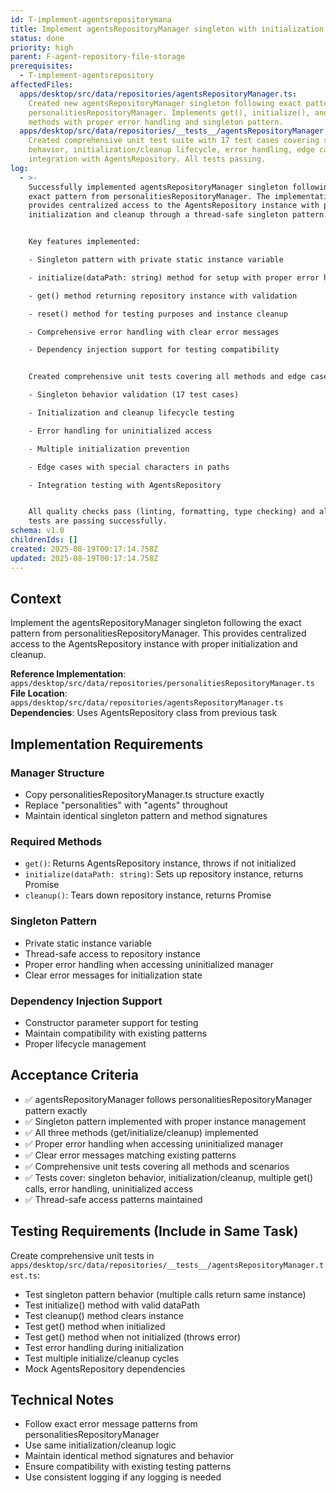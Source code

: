 ```yaml
---
id: T-implement-agentsrepositorymana
title: Implement agentsRepositoryManager singleton with initialization and unit tests
status: done
priority: high
parent: F-agent-repository-file-storage
prerequisites:
  - T-implement-agentsrepository
affectedFiles:
  apps/desktop/src/data/repositories/agentsRepositoryManager.ts:
    Created new agentsRepositoryManager singleton following exact pattern from
    personalitiesRepositoryManager. Implements get(), initialize(), and reset()
    methods with proper error handling and singleton pattern.
  apps/desktop/src/data/repositories/__tests__/agentsRepositoryManager.test.ts:
    Created comprehensive unit test suite with 17 test cases covering singleton
    behavior, initialization/cleanup lifecycle, error handling, edge cases, and
    integration with AgentsRepository. All tests passing.
log:
  - >-
    Successfully implemented agentsRepositoryManager singleton following the
    exact pattern from personalitiesRepositoryManager. The implementation
    provides centralized access to the AgentsRepository instance with proper
    initialization and cleanup through a thread-safe singleton pattern.


    Key features implemented:

    - Singleton pattern with private static instance variable

    - initialize(dataPath: string) method for setup with proper error handling

    - get() method returning repository instance with validation

    - reset() method for testing purposes and instance cleanup

    - Comprehensive error handling with clear error messages

    - Dependency injection support for testing compatibility


    Created comprehensive unit tests covering all methods and edge cases:

    - Singleton behavior validation (17 test cases)

    - Initialization and cleanup lifecycle testing

    - Error handling for uninitialized access

    - Multiple initialization prevention

    - Edge cases with special characters in paths

    - Integration testing with AgentsRepository


    All quality checks pass (linting, formatting, type checking) and all 17 unit
    tests are passing successfully.
schema: v1.0
childrenIds: []
created: 2025-08-19T00:17:14.758Z
updated: 2025-08-19T00:17:14.758Z
---
```


## Context

Implement the agentsRepositoryManager singleton following the exact pattern from personalitiesRepositoryManager. This provides centralized access to the AgentsRepository instance with proper initialization and cleanup.

**Reference Implementation**: `apps/desktop/src/data/repositories/personalitiesRepositoryManager.ts`
**File Location**: `apps/desktop/src/data/repositories/agentsRepositoryManager.ts`
**Dependencies**: Uses AgentsRepository class from previous task

## Implementation Requirements

### Manager Structure

- Copy personalitiesRepositoryManager.ts structure exactly
- Replace "personalities" with "agents" throughout
- Maintain identical singleton pattern and method signatures

### Required Methods

- `get()`: Returns AgentsRepository instance, throws if not initialized
- `initialize(dataPath: string)`: Sets up repository instance, returns Promise<void>
- `cleanup()`: Tears down repository instance, returns Promise<void>

### Singleton Pattern

- Private static instance variable
- Thread-safe access to repository instance
- Proper error handling when accessing uninitialized manager
- Clear error messages for initialization state

### Dependency Injection Support

- Constructor parameter support for testing
- Maintain compatibility with existing patterns
- Proper lifecycle management

## Acceptance Criteria

- ✅ agentsRepositoryManager follows personalitiesRepositoryManager pattern exactly
- ✅ Singleton pattern implemented with proper instance management
- ✅ All three methods (get/initialize/cleanup) implemented
- ✅ Proper error handling when accessing uninitialized manager
- ✅ Clear error messages matching existing patterns
- ✅ Comprehensive unit tests covering all methods and scenarios
- ✅ Tests cover: singleton behavior, initialization/cleanup, multiple get() calls, error handling, uninitialized access
- ✅ Thread-safe access patterns maintained

## Testing Requirements (Include in Same Task)

Create comprehensive unit tests in `apps/desktop/src/data/repositories/__tests__/agentsRepositoryManager.test.ts`:

- Test singleton pattern behavior (multiple calls return same instance)
- Test initialize() method with valid dataPath
- Test cleanup() method clears instance
- Test get() method when initialized
- Test get() method when not initialized (throws error)
- Test error handling during initialization
- Test multiple initialize/cleanup cycles
- Mock AgentsRepository dependencies

## Technical Notes

- Follow exact error message patterns from personalitiesRepositoryManager
- Use same initialization/cleanup logic
- Maintain identical method signatures and behavior
- Ensure compatibility with existing testing patterns
- Use consistent logging if any logging is needed
